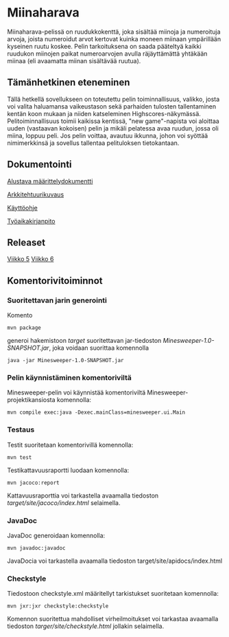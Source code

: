 # Miinaharava
Miinaharava-pelissä on ruudukkokenttä, joka sisältää miinoja ja numeroituja arvoja, joista numeroidut arvot kertovat kuinka moneen miinaan ympärillään kyseinen ruutu koskee. Pelin tarkoituksena on saada pääteltyä kaikki ruudukon miinojen paikat numeroarvojen avulla räjäyttämättä yhtäkään miinaa (eli avaamatta miinan sisältävää ruutua).

## Tämänhetkinen eteneminen

Tällä hetkellä sovellukseen on toteutettu pelin toiminnallisuus, valikko, josta voi valita haluamansa vaikeustason sekä parhaiden tulosten tallentaminen kentän koon mukaan ja niiden katseleminen Highscores-näkymässä. Pelitoiminnallisuus toimii kaikissa kentissä, "new game"-napista voi aloittaa uuden (vastaavan kokoisen) pelin ja mikäli pelatessa avaa ruudun, jossa oli miina, loppuu peli. Jos pelin voittaa, avautuu ikkunna, johon voi syöttää nimimerkkinsä ja sovellus tallentaa pelituloksen tietokantaan.

## Dokumentointi

[Alustava määrittelydokumentti](https://github.com/hackinen/ot-harjoitustyo/blob/master/dokumentointi/alustava-maarittelydokumentti.md)

[Arkkitehtuurikuvaus](https://github.com/hackinen/ot-harjoitustyo/blob/master/dokumentointi/arkkitehtuuri.md)

[Käyttöohje](https://github.com/hackinen/ot-harjoitustyo/blob/master/dokumentointi/kayttoohje.md)

[Työaikakirjanpito](https://github.com/hackinen/ot-harjoitustyo/blob/master/dokumentointi/tyoaikakirjanpito.md)

## Releaset

[Viikko 5](https://github.com/hackinen/ot-harjoitustyo/releases)
[Viikko 6](https://github.com/hackinen/ot-harjoitustyo/releases/tag/viikko6)

## Komentorivitoiminnot

### Suoritettavan jarin generointi

Komento

`mvn package`

generoi hakemistoon *target* suoritettavan jar-tiedoston *Minesweeper-1.0-SNAPSHOT.jar*, joka voidaan suorittaa komennolla

`java -jar Minesweeper-1.0-SNAPSHOT.jar`


### Pelin käynnistäminen komentoriviltä

Minesweeper-pelin voi käynnistää komentoriviltä Minesweeper-projektikansiosta komennolla:

`mvn compile exec:java -Dexec.mainClass=minesweeper.ui.Main`


### Testaus

Testit suoritetaan komentorivillä komennolla:

`mvn test`

Testikattavuusraportti luodaan komennolla:

`mvn jacoco:report`

Kattavuusraporttia voi tarkastella avaamalla tiedoston *target/site/jacoco/index.html* selaimella.


### JavaDoc

JavaDoc generoidaan komennolla:

`mvn javadoc:javadoc`

JavaDocia voi tarkastella avaamalla tiedoston target/site/apidocs/index.html

### Checkstyle

Tiedostoon checkstyle.xml määritellyt tarkistukset suoritetaan komennolla:

`mvn jxr:jxr checkstyle:checkstyle`

Komennon suoritettua mahdolliset virheilmoitukset voi tarkastaa avaamalla tiedoston *targer/site/checkstyle.html* jollakin selaimella.
